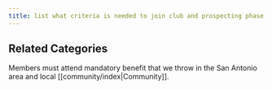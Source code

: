```yaml
---
title: list what criteria is needed to join club and prospecting phase
---
```

## Related Categories

Members must attend mandatory benefit that we throw in the San Antonio area and local [[community/index|Community]].